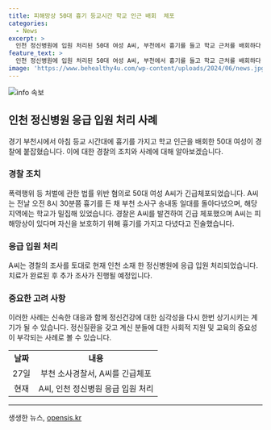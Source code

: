 ```yaml
---
title: 피해망상 50대 흉기 등교시간 학교 인근 배회  체포
categories:
  - News
excerpt: >
  인천 정신병원에 입원 처리된 50대 여성 A씨, 부천에서 흉기를 들고 학교 근처를 배회하다 경찰에 체포됐다. A씨는 피해망상이 있다며 변명했고, 경찰은 그의 진술을 받아 응급 입원 조치를 취했다. A씨의 동선은 학생들이 등교하는 시간대와 겹쳤고, 경찰은 추가 조사를 위해 치료가 완료되면 조사할 예정이다.
feature_text: >
  인천 정신병원에 입원 처리된 50대 여성 A씨, 부천에서 흉기를 들고 학교 근처를 배회하다 경찰에 체포됐다. A씨는 피해망상이 있다며 변명했고, 경찰은 그의 진술을 받아 응급 입원 조치를 취했다. A씨의 동선은 학생들이 등교하는 시간대와 겹쳤고, 경찰은 추가 조사를 위해 치료가 완료되면 조사할 예정이다.
image: 'https://www.behealthy4u.com/wp-content/uploads/2024/06/news.jpg'
---
```


<p><img src="https://www.behealthy4u.com/wp-content/uploads/2024/06/news.jpg" alt="info 속보" /></p>

<h2 data-ke-size="size26">인천 정신병원 응급 입원 처리 사례</h2>

<p data-ke-size="size16">경기 부천시에서 아침 등교 시간대에 흉기를 가지고 학교 인근을 배회한 50대 여성이 경찰에 붙잡혔습니다. 이에 대한 경찰의 조치와 사례에 대해 알아보겠습니다.</p>

<h3>경찰 조치</h3>

<p data-ke-size="size16">폭력행위 등 처벌에 관한 법률 위반 혐의로 50대 여성 A씨가 긴급체포되었습니다. A씨는 전날 오전 8시 30분쯤 흉기를 든 채 부천 소사구 송내동 일대를 돌아다녔으며, 해당 지역에는 학교가 밀집해 있었습니다. 경찰은 A씨를 발견하여 긴급 체포했으며 A씨는 피해망상이 있다며 자신을 보호하기 위해 흉기를 가지고 다녔다고 진술했습니다.</p>

<h3>응급 입원 처리</h3>

<p data-ke-size="size16">A씨는 경찰의 조사를 토대로 현재 인천 소재 한 정신병원에 응급 입원 처리되었습니다. 치료가 완료된 후 추가 조사가 진행될 예정입니다.</p>

<h3>중요한 고려 사항</h3>

<p data-ke-size="size16">이러한 사례는 신속한 대응과 함께 정신건강에 대한 심각성을 다시 한번 상기시키는 계기가 될 수 있습니다. 정신질환을 갖고 계신 분들에 대한 사회적 지원 및 교육의 중요성이 부각되는 사례로 볼 수 있습니다.</p>

<table>
    <tbody>
        <tr>
            <td style="text-align: center; height: 17px;"><b>날짜</b></td>
            <td style="text-align: center; height: 17px;"><b>내용</b></td>
        </tr>
        <tr>
            <td style="text-align: center; height: 17px;">27일</td>
            <td style="text-align: center; height: 17px;">부천 소사경찰서, A씨를 긴급체포</td>
        </tr>
        <tr>
            <td style="text-align: center; height: 17px;">현재</td>
            <td style="text-align: center; height: 17px;">A씨, 인천 정신병원 응급 입원 처리</td>
        </tr>
    </tbody>
</table>

<p><hr></p>
생생한 뉴스, <a href="https://opensis.kr" rel="dofollow">opensis.kr</a>


